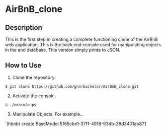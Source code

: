 # AirBnB_clone

## Description

This is the first step in creating a complete functioning clone of the AirBnB web application.
This is the back end console used for manipulating objects in the end database. This version simply prints to JSON.

## How to Use

1. Clone the repository:

`$ git clone https://github.com/gnnrbachelor/AirBnB_clone.git`

2. Activate the console.

`$ ./console.py`

3. Manipulate Objects. For example...

`(hbnb) create BaseModel
 5165cbe1-37f1-4918-934b-38d3401ab871

